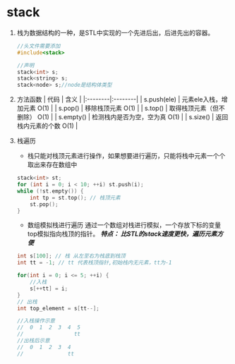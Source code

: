 # stack
1. 栈为数据结构的一种，是STL中实现的一个先进后出，后进先出的容器。
    ```cpp
    //头文件需要添加
    #include<stack>

    //声明
    stack<int> s;
    stack<string> s;
    stack<node> s;//node是结构体类型
    ```

2. 方法函数
  |  代码  |  含义  |
  |:--------|:--------|
  |  s.push(ele) |  元素ele入栈，增加元素 O(1)  |
  |  s.pop() |  移除栈顶元素 O(1)  |
  |  s.top() |  取得栈顶元素（但不删除） O(1)  |
  |  s.empty() |  检测栈内是否为空，空为真 O(1)  |
  |  s.size() |  返回栈内元素的个数 O(1)  |

3. 栈遍历
    - 栈只能对栈顶元素进行操作，如果想要进行遍历，只能将栈中元素一个个取出来存在数组中
    ```cpp
    stack<int> st;
    for (int i = 0; i < 10; ++i) st.push(i);
    while (!st.empty()) {
        int tp = st.top(); // 栈顶元素
        st.pop();
    }
    ```
    - 数组模拟栈进行遍历
    通过一个数组对栈进行模拟，一个存放下标的变量top模拟指向栈顶的指针。
    ***特点： 比STL的stack速度更快，遍历元素方便***
    ```cpp
    int s[100]; // 栈 从左至右为栈底到栈顶
    int tt = -1; // tt 代表栈顶指针,初始栈内无元素，tt为-1

    for(int i = 0; i <= 5; ++i) {
        //入栈 
        s[++tt] = i;
    }
    // 出栈
    int top_element = s[tt--]; 

    //入栈操作示意
    //  0  1  2  3  4  5  
    //                tt
    //出栈后示意
    //  0  1  2  3  4 
    //              tt
    ```